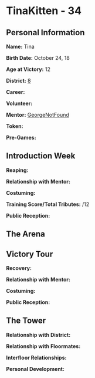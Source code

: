 # TinaKitten - 34

## Personal Information
**Name:** Tina

**Birth Date:** October 24, 18

**Age at Victory:** 12

**District:** [8](../../Worldbuilding/Districts/district8.md)

**Career:** 

**Volunteer:** 

**Mentor:** [GeorgeNotFound](../floor2/GeorgeNotFound.md)

**Token:** 

**Pre-Games:** 

## Introduction Week
**Reaping:**

**Relationship with Mentor:**

**Costuming:** 

**Training Score/Total Tributes:** /12

**Public Reception:** 

## The Arena 

## Victory Tour
**Recovery:** 

**Relationship with Mentor:**

**Costuming:** 

**Public Reception:** 

## The Tower
**Relationship with District:**

**Relationship with Floormates:** 

**Interfloor Relationships:** 

**Personal Development:**